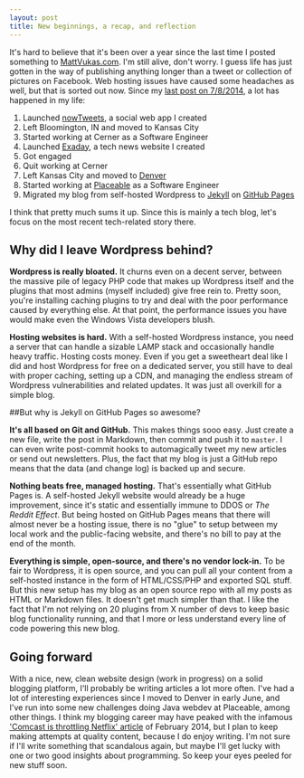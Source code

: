 ```yaml
---
layout: post
title: New beginnings, a recap, and reflection
---
```

It's hard to believe that it's been over a year since the last time I posted something to [MattVukas.com](http://mattvukas.com/). I'm still alive, don't worry. I guess life has just gotten in the way of publishing anything longer than a tweet or collection of pictures on Facebook. Web hosting issues have caused some headaches as well, but that is sorted out now. Since my [last post on 7/8/2014](http://mattvukas.com/2014/07/08/medium-tumblr-re-consolidation-online-publishing/), a lot has happened in my life:

1. Launched [nowTweets](http://nowtweets.com/), a social web app I created
2. Left Bloomington, IN and moved to Kansas City
3. Started working at Cerner as a Software Engineer
4. Launched [Exaday](http://exaday.com/), a tech news website I created
5. Got engaged
6. Quit working at Cerner
7. Left Kansas City and moved to [Denver](https://www.youtube.com/watch?v=mqkxQQygzXg)
8. Started working at [Placeable](http://www.placeable.com/) as a Software Engineer
9. Migrated my blog from self-hosted Wordpress to [Jekyll](http://jekyllrb.com/) on [GitHub Pages](https://pages.github.com/)

I think that pretty much sums it up. Since this is mainly a tech blog, let's focus on the most recent tech-related story there. 

## Why did I leave Wordpress behind?

**Wordpress is really bloated.** It churns even on a decent server, between the massive pile of legacy PHP code that makes up Wordpress itself and the plugins that most admins (myself included) give free rein to. Pretty soon, you're installing caching plugins to try and deal with the poor performance caused by everything else. At that point, the performance issues you have would make even the Windows Vista developers blush.

**Hosting websites is hard.** With a self-hosted Wordpress instance, you need a server that can handle a sizable LAMP stack and occasionally handle heavy traffic. Hosting costs money. Even if you get a sweetheart deal like I did and host Wordpress for free on a dedicated server, you still have to deal with proper caching, setting up a CDN, and managing the endless stream of Wordpress vulnerabilities and related updates. It was just all overkill for a simple blog.

##But why is Jekyll on GitHub Pages so awesome?

**It's all based on Git and GitHub.** This makes things sooo easy. Just create a new file, write the post in Markdown, then commit and push it to `master`. I can even write post-commit hooks to automagically tweet my new articles or send out newsletters. Plus, the fact that my blog is just a GitHub repo means that the data (and change log) is backed up and secure. 

**Nothing beats free, managed hosting.** That's essentially what GitHub Pages is. A self-hosted Jekyll website would already be a huge improvement, since it's static and essentially immune to DDOS or *The Reddit Effect*. But being hosted on GitHub Pages means that there will almost never be a hosting issue, there is no "glue" to setup between my local work and the public-facing website, and there's no bill to pay at the end of the month.

**Everything is simple, open-source, and there's no vendor lock-in.** To be fair to Wordpress, it is open source, and you can pull all your content from a self-hosted instance in the form of HTML/CSS/PHP and exported SQL stuff. But this new setup has my blog as an open source repo with all my posts as HTML or Markdown files. It doesn't get much simpler than that. I like the fact that I'm not relying on 20 plugins from X number of devs to keep basic blog functionality running, and that I more or less understand every line of code powering this new blog.

## Going forward

With a nice, new, clean website design (work in progress) on a solid blogging platform, I'll probably be writing articles a lot more often. I've had a lot of interesting experiences since I moved to Denver in early June, and I've run into some new challenges doing Java webdev at Placeable, among other things. I think my blogging career may have peaked with the infamous ['Comcast is throttling Netflix' article](http://mattvukas.com/2014/02/10/comcast-definitely-throttling-netflix-infuriating/) of February 2014, but I plan to keep making attempts at quality content, because I do enjoy writing. I'm not sure if I'll write something that scandalous again, but maybe I'll get lucky with one or two good insights about programming. So keep your eyes peeled for new stuff soon.
